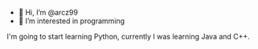 - 👋 Hi, I’m @arcz99
- 👀 I’m interested in programming

I'm going to start learning Python, currently I was learning Java and C++.

<!---
arcz99/arcz99 is a ✨ special ✨ repository because its `README.md` (this file) appears on your GitHub profile.
You can click the Preview link to take a look at your changes.
--->
